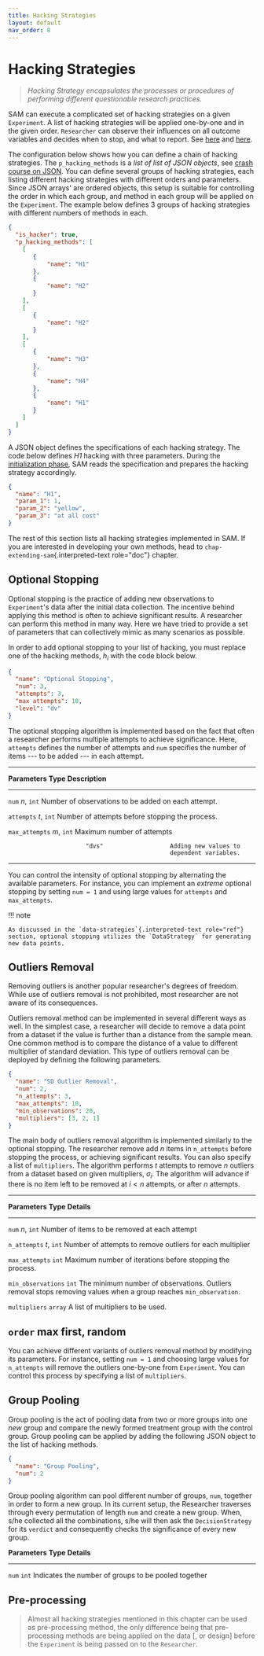 ```yaml
---
title: Hacking Strategies
layout: default
nav_order: 8
---
```


Hacking Strategies
==================

> *Hacking Strategy encapsulates the processes or procedures of
> performing different questionable research practices.*

SAM can execute a complicated set of hacking strategies on a given
`Experiment`. A list of hacking strategies will be applied one-by-one
and in the given order. `Researcher` can observe their influences on all
outcome variables and decides when to stop, and what to report. See
[here](design.md#design-hacking-strategy) and
[here](flow.md#flow-perform-research).

The configuration below shows how you can define a chain of hacking
strategies. The `p_hacking_methods` is a *list of list of JSON objects*,
see [crash course on
JSON](configuration-file.md#config-file-crash-course-on-json). You can
define several groups of hacking strategies, each listing different
hacking strategies with different orders and parameters. Since JSON
arrays' are ordered objects, this setup is suitable for controlling the
order in which each group, and method in each group will be applied on
the `Experiment`. The example below defines 3 groups of hacking
strategies with different numbers of methods in each.

```json
{
  "is_hacker": true,
  "p_hacking_methods": [
    [ 
       {
           "name": "H1"
       },
       {
           "name": "H2"
       }
    ],
    [
       {
           "name": "H2"
       }
    ],
    [
       {
           "name": "H3"
       },
       {
           "name": "H4"
       },
       {
           "name": "H1"
       }
    ]
  ]
}
```

A JSON object defines the specifications of each hacking strategy. The
code below defines *H1* hacking with three parameters. During the
[initialization phase](flow.md#flow-initialization), SAM reads the
specification and prepares the hacking strategy accordingly.

```json
{
  "name": "H1",
  "param_1": 1,
  "param_2": "yellow",
  "param_3": "at all cost"
}
```

The rest of this section lists all hacking strategies implemented in
SAM. If you are interested in developing your own methods, head to
`chap-extending-sam`{.interpreted-text role="doc"} chapter.

Optional Stopping
-----------------

Optional stopping is the practice of adding new observations to
`Experiment`'s data after the initial data collection. The incentive
behind applying this method is often to achieve significant results. A
researcher can perform this method in many way. Here we have tried to
provide a set of parameters that can collectively mimic as many
scenarios as possible.

In order to add optional stopping to your list of hacking, you must
replace one of the hacking methods, $h_i$ with the code block below.

```json
{
  "name": "Optional Stopping",
  "num": 3,
  "attempts": 3,
  "max attempts": 10,
  "level": "dv"
}
```

The optional stopping algorithm is implemented based on the fact that
often a researcher performs multiple attempts to achieve significance.
Here, `attempts` defines the number of attempts and `num` specifies the
number of items --- to be added --- in each attempt.



  -----------------------------------------------------------------------
  **Parameters**          **Type**                **Description**
  ----------------------- ----------------------- -----------------------
  `num`                   *n*, `int`              Number of observations
                                                  to be added on each
                                                  attempt.

  `attempts`              *t*, `int`              Number of attempts
                                                  before stopping the
                                                  process.

  `max_attempts`          *m*, `int`              Maximum number of
                                                  attempts

                          "dvs"                   Adding new values to
                                                  dependent variables.
  -----------------------------------------------------------------------

You can control the intensity of optional stopping by alternating the
available parameters. For instance, you can implement an *extreme*
optional stopping by setting `num = 1` and using large values for
`attempts` and `max_attempts`.

!!! note

    As discussed in the `data-strategies`{.interpreted-text role="ref"}
    section, optional stopping utilizes the `DataStrategy` for generating
    new data points.

Outliers Removal
----------------

Removing outliers is another popular researcher's degrees of freedom.
While use of outliers removal is not prohibited, most researcher are not
aware of its consequences.

Outliers removal method can be implemented in several different ways as
well. In the simplest case, a researcher will decide to remove a data
point from a dataset if the value is further than a distance from the
sample mean. One common method is to compare the distance of a value to
different multiplier of standard deviation. This type of outliers
removal can be deployed by defining the following parameters.

```json
{
  "name": "SD Outlier Removal",
  "num": 2,
  "n_attempts": 3,
  "max_attempts": 10,
  "min_observations": 20,
  "multipliers": [3, 2, 1]
}
```

The main body of outliers removal algorithm is implemented similarly to
the optional stopping. The researcher remove add $n$ items in
`n_attempts` before stopping the process, or achieving significant
results. You can also specify a list of `multipliers`. The algorithm
performs *t* attempts to remove *n* outliers from a dataset based on
given multipliers, $\sigma_i$. The algorithm will advance if there is no
item left to be removed at $i < n$ attempts, or after *n* attempts.



  -----------------------------------------------------------------------
  **Parameters**          **Type**                **Details**
  ----------------------- ----------------------- -----------------------
  `num`                   *n*, `int`              Number of items to be
                                                  removed at each attempt

  `n_attempts`            *t*, `int`              Number of attempts to
                                                  remove outliers for
                                                  each multiplier

  `max_attempts`          `int`                   Maximum number of
                                                  iterations before
                                                  stopping the process.

  `min_observations`      `int`                   The minimum number of
                                                  observations. Outliers
                                                  removal stops removing
                                                  values when a group
                                                  reaches
                                                  `min_observation`.

  `multipliers`           `array`                 A list of multipliers
                                                  to be used.

  `order`                 max first, random       
  -----------------------------------------------------------------------

You can achieve different variants of outliers removal method by
modifying its parameters. For instance, setting `num = 1` and choosing
large values for `n_attempts` will remove the outliers one-by-one from
`Experiment`. You can control this process by specifying a list of
`multipliers`.

Group Pooling
-------------

Group pooling is the act of pooling data from two or more groups into
one *new* group and compare the newly formed treatment group with the
control group. Group pooling can be applied by adding the following JSON
object to the list of hacking methods.

```json
{
  "name": "Group Pooling",
  "num": 2
}
```

Group pooling algorithm can pool different number of groups, `num`,
together in order to form a new group. In its current setup, the
Researcher traverses through every permutation of length `num` and
create a new group. When, s/he collected all the combinations, s/he will
then ask the `DecisionStrategy` for its `verdict` and consequently
checks the significance of every new group.



  **Parameters**   **Type**   **Details**
  ---------------- ---------- ------------------------------------------------------
  `num`            `int`      Indicates the number of groups to be pooled together

Pre-processing
--------------

> Almost all hacking strategies mentioned in this chapter can be used as
> pre-processing method, the only difference being that pre-processing
> methods are being applied on the data \[, or design\] before the
> `Experiment` is being passed on to the `Researcher`.
